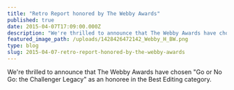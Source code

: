 ```yaml
---
title: "Retro Report honored by The Webby Awards"
published: true
date: 2015-04-07T17:09:00.000Z
description: "We're thrilled to announce that The Webby Awards have chosen "Go or No Go: the Challenger Legacy" as an honoree in the Best Editing category. "
featured_image_path: /uploads/1428426472142_Webby_H_BW.png
type: blog
slug: 2015-04-07-retro-report-honored-by-the-webby-awards
---
```


We're thrilled to announce that The Webby Awards have chosen "Go or No Go: the Challenger Legacy" as an honoree in the Best Editing category.

